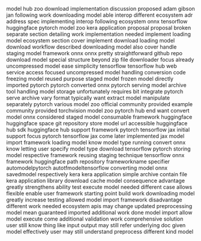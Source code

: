 model hub zoo download implementation discussion proposed adam gibson jan following work downloading model able interop different ecosystem adr address spec implementing interop following ecosystem onnx tensorflow huggingface pytorch model zoo kera application proposal proposal broken separate section detailing work implementation needed implement loading model ecosystem section cover implement download loading model download workflow described downloading model also cover handle staging model framework onnx onnx pretty straightforward github repo download model special structure beyond zip file downloader focus already uncompressed model ease simplicity tensorflow tensorflow hub web service access focused uncompressed model handling conversion code freezing model reused purpose staged model frozen model directly imported pytorch pytorch converted onnx pytorch serving model archive tool handling model storage unfortunately requires bit integrate pytorch serve archive vary format typically want extract model manipulate separately pytorch various model zoo official community provided example community provided torchvision model zoo pytorch hub end want convert model onnx considered staged model consumable framework huggingface huggingface space git repository store model url accessible huggingface hub sdk huggingface hub support framework pytorch tensorflow jax initial support focus pytorch tensorflow jax come later implemented jax model import framework loading model know model type running convert onnx know letting user specify model type download tensorflow pytorch storing model respective framework reusing staging technique tensorflow onnx framework huggingface path repository frameworkname specifier automodelpytorch autotfmodeltensorflow converting model onnx savedmodel respectively kera kera application simple archive contain file kera application library download cache model consequence advantage greatly strengthens ability test execute model needed different case allows flexible enable user framework starting point build work downloading model greatly increase testing allowed model import framework disadvantage different work needed ecosystem apis may change updated preprocessing model mean guaranteed imported additional work done model import allow model execute come additional validation work comprehensive solution user still know thing like input output may still refer underlying doc given model effectively user may still understand preprocess different kind model
